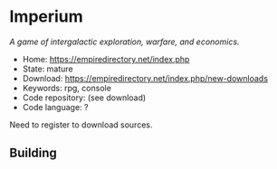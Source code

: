# Imperium

_A game of intergalactic exploration, warfare, and economics._

- Home: https://empiredirectory.net/index.php
- State: mature
- Download: https://empiredirectory.net/index.php/new-downloads
- Keywords: rpg, console
- Code repository: (see download)
- Code language: ?

Need to register to download sources.

## Building

